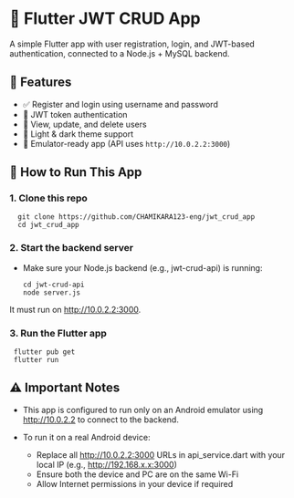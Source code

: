 # 🔐 Flutter JWT CRUD App

A simple Flutter app with user registration, login, and JWT-based authentication, connected to a Node.js + MySQL backend.

## 🚀 Features

- ✅ Register and login using username and password  
- 🔐 JWT token authentication  
- 👥 View, update, and delete users  
- 🌙 Light & dark theme support  
- 🧪 Emulator-ready app (API uses `http://10.0.2.2:3000`)

## 📂 How to Run This App

### 1. Clone this repo

      git clone https://github.com/CHAMIKARA123-eng/jwt_crud_app
      cd jwt_crud_app

### 2. Start the backend server

- Make sure your Node.js backend (e.g., jwt-crud-api) is running:

      cd jwt-crud-api
      node server.js

It must run on http://10.0.2.2:3000.

### 3. Run the Flutter app

     flutter pub get
     flutter run

## ⚠️ Important Notes

- This app is configured to run only on an Android emulator using http://10.0.2.2 to connect to the backend.

- To run it on a real Android device:

  - Replace all http://10.0.2.2:3000 URLs in api_service.dart with your local IP (e.g., http://192.168.x.x:3000)
  - Ensure both the device and PC are on the same Wi-Fi
  - Allow Internet permissions in your device if required

  


